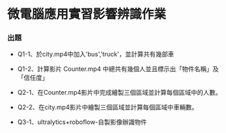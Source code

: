 # 微電腦應用實習影響辨識作業

### 出題

- Q1-1、於city.mp4中加入'bus','truck'，並計算共有幾部車

- Q1-2、計算影片 Counter.mp4 中總共有幾個人並且標示出「物件名稱」及「信任度」

- Q2-1、在Counter.mp4影片中完成繪製三個區域並計算每個區域中的人數。

- Q2-2、在city.mp4影片中繪製三個區域並計算每個區域中車輛數。

- Q3-1、ultralytics+roboflow-自製影像辦識物件
